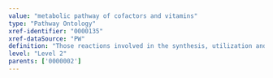 ```yaml
---
value: "metabolic pathway of cofactors and vitamins"
type: "Pathway Ontology"
xref-identifier: "0000135"
xref-dataSource: "PW"
definition: "Those reactions involved in the synthesis, utilization and/or degradation of cofactors, vitamins and other nutrients. Cofactors are necessary for the proper function of certain proteins and enzymes; they can be inorganic such as the metal ions or the iron-sulfur cluster or organic. Organic compounds that are tightly bound to proteins are also referred to as prosthetic groups. Often, they are or are made from vitamins, compounds that are vital but in small amounts and which are insufficiently synthesized by the organism. Some of these molecules can also perform signaling functions."
level: "Level 2"
parents: ['0000002']
---
```

